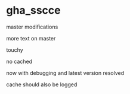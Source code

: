 # gha_sscce

master modifications

more text on master

touchy

no cached

now with debugging and latest version resolved

cache should also be logged
